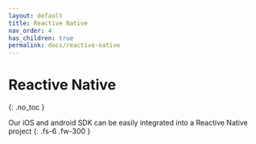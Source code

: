 ```yaml
---
layout: default
title: Reactive Native
nav_order: 4
has_children: true
permalink: docs/reactive-native
---
```


# Reactive Native
{: .no_toc }

Our iOS and android SDK can be easily integrated into a Reactive Native project
{: .fs-6 .fw-300 }

